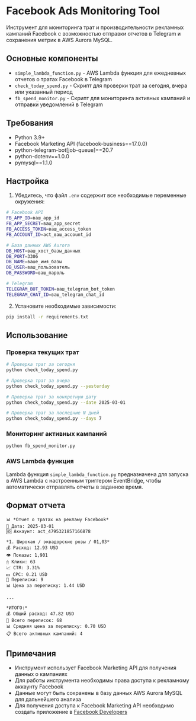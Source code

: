 # Facebook Ads Monitoring Tool

Инструмент для мониторинга трат и производительности рекламных кампаний Facebook с возможностью отправки отчетов в Telegram и сохранения метрик в AWS Aurora MySQL.

## Основные компоненты

- `simple_lambda_function.py` - AWS Lambda функция для ежедневных отчетов о тратах Facebook в Telegram
- `check_today_spend.py` - Скрипт для проверки трат за сегодня, вчера или указанный период
- `fb_spend_monitor.py` - Скрипт для мониторинга активных кампаний и отправки уведомлений в Telegram

## Требования

- Python 3.9+
- Facebook Marketing API (facebook-business==17.0.0)
- python-telegram-bot[job-queue]==20.7
- python-dotenv==1.0.0
- pymysql==1.1.0

## Настройка

1. Убедитесь, что файл `.env` содержит все необходимые переменные окружения:

```bash
# Facebook API
FB_APP_ID=ваш_app_id
FB_APP_SECRET=ваш_app_secret
FB_ACCESS_TOKEN=ваш_access_token
FB_ACCOUNT_ID=act_ваш_account_id

# База данных AWS Aurora
DB_HOST=ваш_хост_базы_данных
DB_PORT=3306
DB_NAME=ваше_имя_базы
DB_USER=ваш_пользователь
DB_PASSWORD=ваш_пароль

# Telegram
TELEGRAM_BOT_TOKEN=ваш_telegram_bot_token
TELEGRAM_CHAT_ID=ваш_telegram_chat_id
```

2. Установите необходимые зависимости:

```bash
pip install -r requirements.txt
```

## Использование

### Проверка текущих трат

```bash
# Проверка трат за сегодня
python check_today_spend.py

# Проверка трат за вчера
python check_today_spend.py --yesterday

# Проверка трат за конкретную дату
python check_today_spend.py --date 2025-03-01

# Проверка трат за последние N дней
python check_today_spend.py --days 7
```

### Мониторинг активных кампаний

```bash
python fb_spend_monitor.py
```

### AWS Lambda функция

Lambda функция `simple_lambda_function.py` предназначена для запуска в AWS Lambda с настроенным триггером EventBridge, чтобы автоматически отправлять отчеты в заданное время.

## Формат отчета

```
📊 *Отчет о тратах на рекламу Facebook*
📅 Дата: 2025-03-01
🆔 Аккаунт: act_4795321857166878

*1. Широкая / эквадорские розы / 01,03*
💰 Расход: 12.93 USD
👁 Показы: 1,901
🖱 Клики: 63
📈 CTR: 3.31%
💵 CPC: 0.21 USD
💬 Переписки: 9
📊 Цена за переписку: 1.44 USD

...

*ИТОГО:*
💰 Общий расход: 47.82 USD
💬 Всего переписок: 68
📊 Средняя цена за переписку: 0.70 USD
📋 Всего активных кампаний: 4
```

## Примечания

- Инструмент использует Facebook Marketing API для получения данных о кампаниях
- Для работы инструмента необходимы права доступа к рекламному аккаунту Facebook
- Данные могут быть сохранены в базу данных AWS Aurora MySQL для дальнейшего анализа
- Для получения доступа к Facebook Marketing API необходимо создать приложение в [Facebook Developers](https://developers.facebook.com/)
